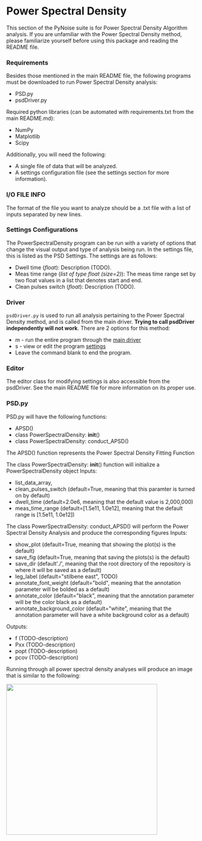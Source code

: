 # Power Spectral Density

This section of the PyNoise suite is for Power Spectral Density Algorithm analysis. If you are unfamiliar with the Power Spectral Density method, please familiarize yourself before using this package and reading the README file.



### Requirements

Besides those mentioned in the main README file, the following programs must be downloaded to run Power Spectral Density analysis:
* PSD.py
* psdDriver.py

Required python libraries (can be automated with requirements.txt from the main README.md):  
* NumPy   
* Matplotlib   
* Scipy

Additionally, you will need the following:
* A single file of data that will be analyzed.
* A settings configuration file (see the settings section for more information).



### I/O FILE INFO

The format of the file you want to analyze should be a .txt file with a list of inputs separated by new lines.



### Settings Configurations

The PowerSpectralDensity program can be run with a variety of options that change the visual output and type of analysis being run. In the settings file, this is listed as the PSD Settings. The settings are as follows: 
* Dwell time (*float*): Description  (TODO).
* Meas time range (*list of type float (size=2)*): The meas time range set by two float values in a list that denotes start and end.
* Clean pulses switch (*float*): Description  (TODO).


### Driver
```psdDriver.py``` is used to run all analysis pertaining to the Power Spectral Density method, and is called from the main driver. **Trying to call psdDriver independently will not work**. 
There are 2 options for this method:  
* m - run the entire program through the [main driver](#main)
* s - view or edit the program [settings](#settings-configurations)
* Leave the command blank to end the program.


### Editor
The editor class for modifying settings is also accessible from the psdDriver. See the main README file for more information on its proper use.


### PSD.py

PSD.py will have the following functions:
* APSD()
* class PowerSpectralDensity: __init__()
* class PowerSpectralDensity: conduct_APSD()

The APSD() function represents the Power Spectral Density Fitting Function

The class PowerSpectralDensity: __init__() function will initialize a PowerSpectralDensity object
Inputs:
* list_data_array, 
* clean_pulses_switch (default=True, meaning that this paramter is turned on by default)
* dwell_time (default=2.0e6, meaning that the default value is 2,000,000)
* meas_time_range (default=[1.5e11, 1.0e12], meaning that the default range is [1.5e11, 1.0e12])

The class PowerSpectralDensity: conduct_APSD() will perform the Power Spectral Density Analysis and produce the corresponding figures
Inputs:
* show_plot (default=True, meaning that showing the plot(s) is the default)
* save_fig (default=True, meaning that saving the plots(s) is the default)
* save_dir (default'./', meaning that the root directory of the repository is where it will be saved as a default) 
* leg_label (default="stilbene east", TODO)
* annotate_font_weight (default="bold", meaning that the annotation parameter will be bolded as a default)
* annotate_color (default="black", meaning that the annotation parameter will be the color black as a default)
* annotate_background_color (default="white", meaning that the annotation parameter will have a white background color as a default)

Outputs:
* f (TODO-description)
* Pxx (TODO-description)
* popt (TODO-description)
* pcov (TODO-description)


Running through all power spectral density analyses will produce an image that is similar to the following: 

<img src="./PSD.png" width="400" >

